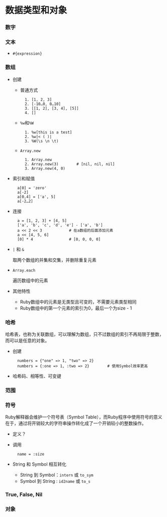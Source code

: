 # 数据类型和对象

### 数字

### 文本

* `#{expression}`

### 数组

* 创建
    * 普通方式
    
            1. [1, 2, 3]
            2. [-10…0, 0…10]
            3. [[1, 2], [3, 4], [5]]
            4. []
    
    * `%w`和`%W`
    
            1. %w[this is a test]
            2. %w|< ( )|
            3. %W(\s \n \t)
    
    * `Array.new`
    
            1. Array.new
            2. Array.new(3)        # [nil, nil, nil]
            3. Array.new(4, 0)

* 索引和赋值

        a[0] = 'zero'
        a[-2]
        a[0,4] = ['a', 5]
        a[-2…2]

* 连接

        a = [1, 2, 3] + [4, 5]
        ['a', 'b', 'c', 'd', 'e'] - ['a', 'b']
        a << 2 << 3            # 在a数组的后面添加元素
        a << [4, 5, 6]
        [0] * 4                # [0, 0, 0, 0]

* `|` 和 `&`

    取两个数组的并集和交集，并删除重复元素

* `Array.each`

    遍历数组中的元素

* 其他特性
    * Ruby数组中的元素是无类型且可变的，不需要元素类型相同
    * Ruby数组中的第一个元素的索引为0，最后一个为size - 1


### 哈希
哈希表，也称为关联数组，可以理解为数组，只不过数组的索引不再局限于整数，而可以是任意的对象。

* 创建

        numbers = {"one" => 1, "two" => 2}
        numbers = {:one => 1, :two => 2}        # 使用Symbol效率更高
        
* 哈希码、相等性、可变键


### 范围

### 符号

Ruby解释器会维护一个符号表（Symbol Table），而Ruby程序中使用符号的意义在于，通过将开销较大的字符串操作转化成了一个开销较小的整数操作。

* 定义？
* 调用

        name = :size

* String 和 Symbol 相互转化
    * String 到 Symbol：`intern` 或 `to_sym`
    * Symbol 到 String : `id2name` 或 `to_s` 


### True, False, Nil

### 对象